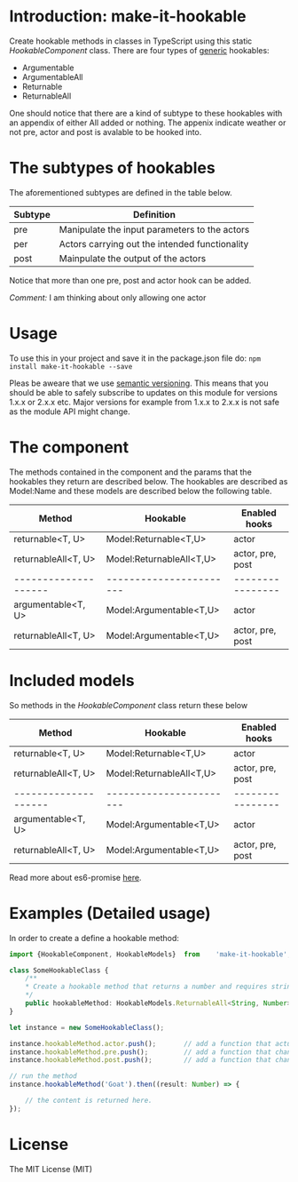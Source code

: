 # Introduction: make-it-hookable
Create hookable methods in classes in TypeScript using this static _HookableComponent_ class.
There are four types of [generic](https://www.typescriptlang.org/docs/handbook/generics.html) hookables:

* Argumentable
* ArgumentableAll
* Returnable
* ReturnableAll

One should notice that there are a kind of subtype to these hookables with an appendix of either All added or nothing. 
The appenix indicate weather or not pre, actor and post is avalable to be hooked into.

# The subtypes of hookables
The aforementioned subtypes are defined in the table below.

| Subtype  | Definition                                     |
| -------- | ---------------------------------------------- |
| pre      | Manipulate the input parameters to the actors  |
| per      | Actors carrying out the intended functionality |
| post     | Mainpulate the output of the actors            |

Notice that more than one pre, post and actor hook can be added. 

_Comment:_ I am thinking about only allowing one actor

# Usage
To use this in your project and save it in the package.json file do:
`npm install make-it-hookable --save`

Pleas be aweare that we use [semantic versioning](http://semver.org). This means that you should be able to safely subscribe to updates on this module for versions 1.x.x or 2.x.x etc. Major versions for example from 1.x.x to 2.x.x is not safe as the module API might change.

# The component
The methods contained in the component and the params that the hookables they return are described below. The hookables are described as Model:Name and these models are described below the following table.

| Method               | Hookable                 | Enabled hooks    |
| -------------------- | ------------------------ | ---------------- |
| returnable<T, U>     | Model:Returnable<T,U>    | actor            |
| returnableAll<T, U>  | Model:ReturnableAll<T,U> | actor, pre, post |
| -------------------- | -----------------------  | ---------------- |
| argumentable<T, U>   | Model:Argumentable<T,U>  | actor            |
| returnableAll<T, U>  | Model:Argumentable<T,U>  | actor, pre, post |

# Included models
So methods in the _HookableComponent_ class return these below

| Method               | Hookable                 | Enabled hooks    |
| -------------------- | ------------------------ | ---------------- |
| returnable<T, U>     | Model:Returnable<T,U>    | actor            |
| returnableAll<T, U>  | Model:ReturnableAll<T,U> | actor, pre, post |
| -------------------- | -----------------------  | ---------------- |
| argumentable<T, U>   | Model:Argumentable<T,U>  | actor            |
| returnableAll<T, U>  | Model:Argumentable<T,U>  | actor, pre, post |

Read more about es6-promise [here](https://github.com/stefanpenner/es6-promise).

# Examples (Detailed usage)
In order to create a define a hookable method:

```typescript
import {HookableComponent, HookableModels}  from    'make-it-hookable';

class SomeHookableClass {
    /**
    * Create a hookable method that returns a number and requires string as input param
    */
    public hookableMethod: HookableModels.ReturnableAll<String, Number> = HookableComponent.returnableAll();
}

let instance = new SomeHookableClass();

instance.hookableMethod.actor.push();       // add a function that actually carry out the true functionality of the hookable method
instance.hookableMethod.pre.push();         // add a function that change the input params to the actor
instance.hookableMethod.post.push();        // add a function that change the output from the actors

// run the method
instance.hookableMethod('Goat').then((result: Number) => {

    // the content is returned here.
});

```

# License
The MIT License (MIT)
